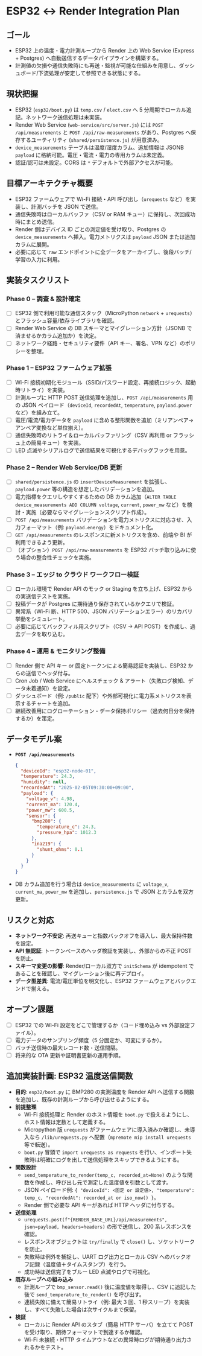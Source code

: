 # ESP32 ↔ Render Integration Plan

## ゴール
- ESP32 上の温度・電力計測ループから Render 上の Web Service (Express + Postgres) へ自動送信するデータパイプラインを構築する。
- 計測値の欠損や通信失敗時にも再送・監視が可能な仕組みを用意し、ダッシュボード/下流処理が安定して参照できる状態にする。

## 現状把握
- ESP32 (`esp32/boot.py`) は `temp.csv` / `elect.csv` へ 5 分周期でローカル追記。ネットワーク送信処理は未実装。
- Render Web Service (`web-service/src/server.js`) には `POST /api/measurements` と `POST /api/raw-measurements` があり、Postgres へ保存するユーティリティ (`shared/persistence.js`) が用意済み。
- `device_measurements` テーブルは温度/湿度カラム、追加情報は JSONB `payload` に格納可能。電圧・電流・電力の専用カラムは未定義。
- 認証/認可は未設定。CORS は `*` デフォルトで外部アクセスが可能。

## 目標アーキテクチャ概要
- ESP32 ファームウェアで Wi-Fi 接続・API 呼び出し（`urequests` など）を実装し、計測バッチを JSON で送信。
- 通信失敗時はローカルバッファ（CSV or RAM キュー）に保持し、次回成功時にまとめ送信。
- Render 側はデバイス ID ごとの測定値を受け取り、Postgres の `device_measurements` へ挿入。電力メトリクスは `payload` JSON または追加カラムに展開。
- 必要に応じて `raw` エンドポイントに全データをアーカイブし、後段バッチ/学習の入力に利用。

## 実装タスクリスト

### Phase 0 – 調査 & 設計確定
- [ ] ESP32 側で利用可能な通信スタック（MicroPython `network` + `urequests`）とフラッシュ容量/依存ライブラリを確認。
- [ ] Render Web Service の DB スキーマとマイグレーション方針（JSONB で済ませるかカラム追加か）を決定。
- [ ] ネットワーク経路・セキュリティ要件（API キー、署名、VPN など）のポリシーを整理。

### Phase 1 – ESP32 ファームウェア拡張
- [ ] Wi-Fi 接続初期化モジュール（SSID/パスワード設定、再接続ロジック、起動時リトライ）を実装。
- [ ] 計測ループに HTTP POST 送信処理を追加し、`POST /api/measurements` 用の JSON ペイロード（`deviceId`, `recordedAt`, `temperature`, `payload.power` など）を組み立て。
- [ ] 電圧/電流/電力データを `payload` に含める整形関数を追加（ミリアンペア→アンペア変換など単位揃え）。
- [ ] 通信失敗時のリトライ＆ローカルバッファリング（CSV 再利用 or フラッシュ上の簡易キュー）を実装。
- [ ] LED 点滅やシリアルログで送信結果を可視化するデバッグフックを用意。

### Phase 2 – Render Web Service/DB 更新
- [ ] `shared/persistence.js` の `insertDeviceMeasurement` を拡張し、`payload.power` 等の構造を想定したバリデーションを追加。
- [ ] 電力指標をクエリしやすくするための DB カラム追加（`ALTER TABLE device_measurements ADD COLUMN voltage`, `current`, `power_mw` など）を検討・実施（必要ならマイグレーションスクリプト作成）。
- [ ] `POST /api/measurements` バリデーションを電力メトリクスに対応させ、入力フォーマット（例: `payload.energy`）をドキュメント化。
- [ ] `GET /api/measurements` のレスポンスに新メトリクスを含め、前端や BI が利用できるよう更新。
- [ ] （オプション）`POST /api/raw-measurements` を ESP32 バッチ取り込みに使う場合の整合性チェックを実施。

### Phase 3 – エッジ to クラウド ワークフロー検証
- [ ] ローカル環境で Render API のモック or Staging を立ち上げ、ESP32 からの実送信テストを実施。
- [ ] 投稿データが Postgres に期待通り保存されているかクエリで検証。
- [ ] 異常系（Wi-Fi 断、HTTP 500、JSON バリデーションエラー）のリカバリ挙動をシミュレート。
- [ ] 必要に応じてバックフィル用スクリプト（CSV → API POST）を作成し、過去データを取り込む。

### Phase 4 – 運用 & モニタリング整備
- [ ] Render 側で API キー or 固定トークンによる簡易認証を実装し、ESP32 からの送信でヘッダ付与。
- [ ] Cron Job / Web Service にヘルスチェック & アラート（失敗ログ検知、データ未着通知）を設定。
- [ ] ダッシュボード（例: `/public` 配下）や外部可視化に電力系メトリクスを表示するチャートを追加。
- [ ] 継続改善用にログローテーション・データ保持ポリシー（過去何日分を保持するか）を策定。

## データモデル案
- **`POST /api/measurements`**
  ```json
  {
    "deviceId": "esp32-node-01",
    "temperature": 24.3,
    "humidity": null,
    "recordedAt": "2025-02-05T09:30:00+09:00",
    "payload": {
      "voltage_v": 4.98,
      "current_ma": 120.4,
      "power_mw": 600.5,
      "sensor": {
        "bmp280": {
          "temperature_c": 24.3,
          "pressure_hpa": 1012.3
        },
        "ina219": {
          "shunt_ohms": 0.1
        }
      }
    }
  }
  ```
- DB カラム追加を行う場合は `device_measurements` に `voltage_v`, `current_ma`, `power_mw` を追加し、`persistence.js` で JSON とカラムを双方更新。

## リスクと対応
- **ネットワーク不安定**: 再送キューと指数バックオフを導入し、最大保持件数を設定。
- **API 無認証**: トークンベースのヘッダ検証を実装し、外部からの不正 POST を防止。
- **スキーマ変更の影響**: Render/ローカル双方で `initSchema` が idempotent であることを確認し、マイグレーション後に再デプロイ。
- **データ型差異**: 電流/電圧単位を明文化し、ESP32 ファームウェアとバックエンドで揃える。

## オープン課題
- [ ] ESP32 での Wi-Fi 設定をどこで管理するか（コード埋め込み vs 外部設定ファイル）。
- [ ] 電力データのサンプリング頻度（5 分固定か、可変にするか）。
- [ ] バッチ送信時の最大レコード数・送信間隔。
- [ ] 将来的な OTA 更新や証明書更新の運用手順。

## 追加実装計画: ESP32 温度送信関数
- **目的**: `esp32/boot.py` に BMP280 の実測温度を Render API へ送信する関数を追加し、既存の計測ループから呼び出せるようにする。
- **前提整理**
  - Wi-Fi 接続処理と Render のホスト情報を `boot.py` で扱えるようにし、ホスト情報は定数として定義する。
  - Micropython 版 `urequests` がファームウェアに導入済みか確認し、未導入なら `/lib/urequests.py` へ配置（`mpremote mip install urequests` 等で転送）。
  - `boot.py` 冒頭で `import urequests as requests` を行い、インポート失敗時は明確にログを出して送信処理をスキップできるようにする。
- **関数設計**
  - `send_temperature_to_render(temp_c, recorded_at=None)` のような関数を作成し、呼び出し元で測定した温度値を引数として渡す。
  - JSON ペイロード例: `{ "deviceId": <固定 or 設定値>, "temperature": temp_c, "recordedAt": recorded_at or iso_now() }`。
  - Render 側で必要な API キーがあれば HTTP ヘッダに付与する。
- **送信処理**
  - `urequests.post(f"{RENDER_BASE_URL}/api/measurements", json=payload, headers=headers)` の形で送信し、200 系レスポンスを確認。
  - レスポンスオブジェクトは `try/finally` で `close()` し、ソケットリークを防止。
  - 失敗時は例外を捕捉し、UART ログ出力とローカル CSV へのバックオフ記録（温度値＋タイムスタンプ）を行う。
  - 成功時は送信完了をブルー LED 点滅やログで可視化。
- **既存ループへの組み込み**
  - 計測ループで `bmp_sensor.read()` 後に温度値を取得し、CSV に追記した後で `send_temperature_to_render()` を呼び出す。
  - 連続失敗に備えて簡易リトライ（例: 最大 3 回、1 秒スリープ）を実装し、すべて失敗した場合は次サイクルまで保留。
- **検証**
  - ローカルに Render API のスタブ（簡易 HTTP サーバ）を立てて POST を受け取り、期待フォーマットで到達するか確認。
  - Wi-Fi 未接続・HTTP タイムアウトなどの異常時ログが期待通り出力されるかをテスト。
